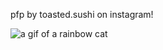 pfp by toasted.sushi on instagram!

![a gif of a rainbow cat](https://i.pinimg.com/originals/17/6b/7a/176b7a3728241e60f63576f4b60505f1.gif)

